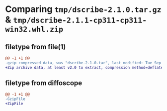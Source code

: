 # Comparing `tmp/dscribe-2.1.0.tar.gz` & `tmp/dscribe-2.1.1-cp311-cp311-win32.whl.zip`

## filetype from file(1)

```diff
@@ -1 +1 @@
-gzip compressed data, was "dscribe-2.1.0.tar", last modified: Tue Sep  5 16:51:22 2023, max compression
+Zip archive data, at least v2.0 to extract, compression method=deflate
```

## filetype from diffoscope

```diff
@@ -1 +1 @@
-GzipFile
+ZipFile
```


